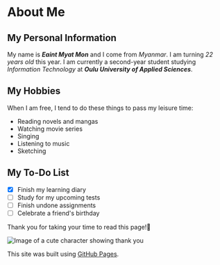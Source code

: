 # About Me

## My Personal Information
My name is ***Eaint Myat Mon*** and I come from _Myanmar_. 
I am turning _22 years old_ this year. 
I am currently a second-year student studying _Information Technology_ at ***Oulu University of Applied Sciences***.

## My Hobbies
When I am free, I tend to do these things to pass my leisure time:
- Reading novels and mangas
- Watching movie series
- Singing
- Listening to music
- Sketching

## My To-Do List
- [X] Finish my learning diary
- [ ] Study for my upcoming tests
- [ ] Finish undone assignments
- [ ] Celebrate a friend's birthday

Thank you for taking your time to read this page!💖

![Image of a cute character showing thank you](https://cdn-icons-png.flaticon.com/512/8560/8560688.png)

This site was built using [GitHub Pages](https://pages.github.com/).
